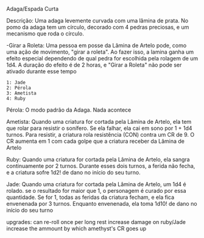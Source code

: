 Adaga/Espada Curta

  Descrição: Uma adaga levemente curvada com uma lâmina de prata. No pomo da adaga tem
    um círculo, decorado com 4 pedras preciosas, e um mecanismo que roda o círculo.
    

  -Girar a Roleta: Uma pessoa em posse da Lâmina de Artelo pode, como uma ação de movimento,
    "girar a roleta". Ao fazer isso, a lamina ganha um efeito especial dependendo de
    qual pedra for escolhida pela rolagem de um 1d4. A duração do efeito é de 2 horas,
    e "Girar a Roleta" não pode ser ativado durante esse tempo

    1: Jade
    2: Pérola
    3: Ametista
    4: Ruby

  Pérola: O modo padrão da Adaga. Nada acontece

  Ametista: Quando uma criatura for cortada pela Lâmina de Artelo, ela tem que rolar
    para resistir o sonífero. Se ela falhar, ela cai em sono por 1 + 1d4 turnos. Para
    resistir, a criatura rola resistência (CON) contra um CR de 9. O CR aumenta em 1
    com cada golpe que a criatura receber da Lâmina de Artelo

  Ruby: Quando uma criatura for cortada pela Lâmina de Artelo, ela sangra continuamente
    por 2 turnos. Durante esses dois turnos, a ferida não fecha, e a criatura sofre 1d2!
    de dano no início do seu turno.

  Jade: Quando uma criatura for cortada pela Lâmina de Artelo, um 1d4 é rolado. se
    o resultado for maior que 1, o personagem é curado por essa quantidade. Se for 1,
    todas as feridas da criatura fecham, e ela fica envenenada por 3 turnos. Enquanto
    envenenada, ela toma 1d10! de dano no início do seu turno


upgrades:
  can re-roll once per long rest
  increase damage on ruby/Jade
  increase the ammount by which amethyst's CR goes up
